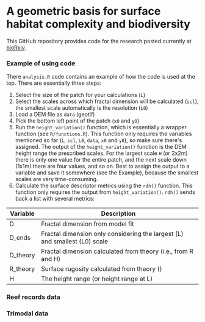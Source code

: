 # A geometric basis for surface habitat complexity and biodiversity

This GitHub repository provides code for the research posted currently at [bioRxiv](https://www.biorxiv.org/content/10.1101/2020.02.03.929521v1).

### Example of using code

There `analysis.R` code contains an example of how the code is used at the top. There are essentially three steps:

1. Select the size of the patch for your calculations (`L`)
2. Select the scales across which fractal dimension will be calculated (`scl`), the smallest scale automatically is the resolution (`L0`)
3. Load a DEM file as `data` (geotif)
4. Pick the bottom left point of the patch (`x0` and `y0`)
5. Run the `height_variation()` function, which is essentially a wrapper function (see `R/functions.R`). This function only requires the variables mentioned so far (`L`, `scl`, `L0`, `data`, `x0` and `y0`), so make sure there's assigned.  The output of the `height_variation()` function is the DEM height range the prescribed scales. For the largest scale `H` (or 2x2m) there is only one value for the entire patch, and the next scale down (1x1m) there are four values, and so on. Best to assign the output to a variable and save it somewhere (see the Example), because the smallest scales are very time-consuming.
6. Calculate the surface descriptor metrics using the `rdh()` function. This function only requires the output from `height_variation()`. `rdh()` sends back a list with several metrics:

Variable | Description
--- | ---
D | Fractal dimension from model fit
D_ends | Fractal dimension only considering the largest (L) and smallest (L0) scale
D_theory | Fractal dimension calculated from theory (i.e., from R and H)
R_theory | Surface rugosity calculated from theory ()
H | The height range (or height range at L)

### Reef records data

### Trimodal data
